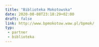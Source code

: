 ```yaml
---
title: "Biblioteka Mokotowska"
date: 2020-08-08T23:18:29+02:00
draft: false
link: http://www.bpmokotow.waw.pl/bpmok/
typ:
 - partner
 - biblioteka
---
```

